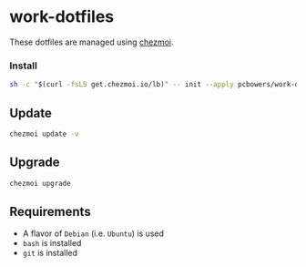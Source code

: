 # work-dotfiles

These dotfiles are managed using [chezmoi](https://www.chezmoi.io/).

### Install

```sh
sh -c "$(curl -fsLS get.chezmoi.io/lb)" -- init --apply pcbowers/work-dotfiles --ssh
```

## Update

```sh
chezmoi update -v
```

## Upgrade

```sh
chezmoi upgrade
```

## Requirements

- A flavor of `Debian` (i.e. `Ubuntu`) is used
- `bash` is installed
- `git` is installed